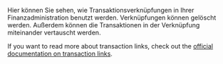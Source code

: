 Hier können Sie sehen, wie Transaktionsverknüpfungen in Ihrer Finanzadministration benutzt werden. Verknüpfungen können gelöscht werden. Außerdem können die Transaktionen in der Verknüpfung miteinander vertauscht werden.

If you want to read more about transaction links, check out the [official documentation on transaction links](https://docs.firefly-iii.org/advanced-concepts/links).